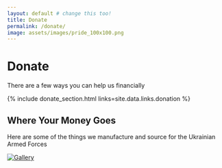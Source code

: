 ```yaml
---
layout: default # change this too!
title: Donate
permalink: /donate/
image: assets/images/pride_100x100.png
---
```


# Donate

There are a few ways you can help us financially

{% include donate_section.html links=site.data.links.donation %}

## Where Your Money Goes

Here are some of the things we manufacture and source for the Ukrainian Armed Forces

<div class="dono-img">
    <a href="{{ '/gallery/' | relative_url }}"><img src="{{ '/assets/images/gallery/donate.png' | relative_url }}" alt="Gallery"></a>
</div>